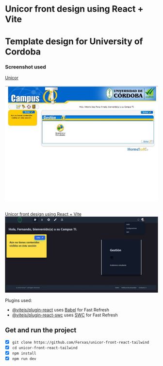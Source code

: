 # Unicor front design using React + Vite

Template design for University of Cordoba 
=======

### Screenshot used 

[Unicor](./screenshots/unicor.jpg "unicor screenshot")

<img src="./screenshots/unicor.jpg" alt="unicor screenshot"/>

</br>
</br>


[Unicor front design using React + Vite](/screenshots/screenshot.jpg)
<img src="./screenshots/screenshot.jpg" alt="">

Plugins used:

- [@vitejs/plugin-react](https://github.com/vitejs/vite-plugin-react/blob/main/packages/plugin-react/README.md) uses [Babel](https://babeljs.io/) for Fast Refresh
- [@vitejs/plugin-react-swc](https://github.com/vitejs/vite-plugin-react-swc) uses [SWC](https://swc.rs/) for Fast Refresh

## Get and run the project

- [x] `git clone https://github.com/Ferxas/unicor-front-react-tailwind`
- [x]  `cd unicor-front-react-tailwind`
- [x] `npm install`
- [x] `npm run dev`
